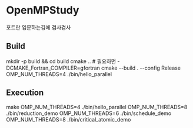 # OpenMPStudy
포트란 입문하는김에 겸사겸사

## Build
mkdir -p build && cd build
cmake ..    # 필요하면 -DCMAKE_Fortran_COMPILER=gfortran
cmake --build . --config Release
OMP_NUM_THREADS=4 ./bin/hello_parallel


## Execution
make
OMP_NUM_THREADS=4 ./bin/hello_parallel
OMP_NUM_THREADS=8 ./bin/reduction_demo
OMP_NUM_THREADS=6 ./bin/schedule_demo
OMP_NUM_THREADS=8 ./bin/critical_atomic_demo



